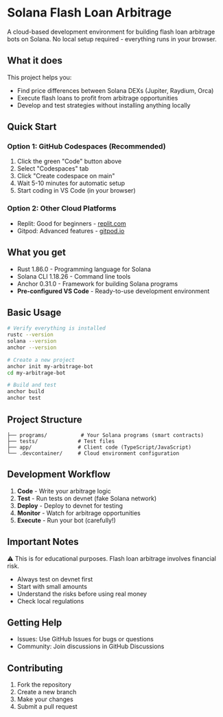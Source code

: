 # Solana Flash Loan Arbitrage

A cloud-based development environment for building flash loan arbitrage bots on Solana. No local setup required - everything runs in your browser.

## What it does

This project helps you:
- Find price differences between Solana DEXs (Jupiter, Raydium, Orca)
- Execute flash loans to profit from arbitrage opportunities
- Develop and test strategies without installing anything locally

## Quick Start

### Option 1: GitHub Codespaces (Recommended)
1. Click the green "Code" button above
2. Select "Codespaces" tab
3. Click "Create codespace on main"
4. Wait 5-10 minutes for automatic setup
5. Start coding in VS Code (in your browser)

### Option 2: Other Cloud Platforms
- Replit: Good for beginners - [replit.com](https://replit.com)
- Gitpod: Advanced features - [gitpod.io](https://gitpod.io)

## What you get

- Rust 1.86.0 - Programming language for Solana
- Solana CLI 1.18.26 - Command line tools
- Anchor 0.31.0 - Framework for building Solana programs
- **Pre-configured VS Code** - Ready-to-use development environment

## Basic Usage

```bash
# Verify everything is installed
rustc --version
solana --version
anchor --version

# Create a new project
anchor init my-arbitrage-bot
cd my-arbitrage-bot

# Build and test
anchor build
anchor test
```

## Project Structure

```
├── programs/           # Your Solana programs (smart contracts)
├── tests/             # Test files
├── app/               # Client code (TypeScript/JavaScript)
└── .devcontainer/     # Cloud environment configuration
```

## Development Workflow

1. **Code** - Write your arbitrage logic
2. **Test** - Run tests on devnet (fake Solana network)
3. **Deploy** - Deploy to devnet for testing
4. **Monitor** - Watch for arbitrage opportunities
5. **Execute** - Run your bot (carefully!)

## Important Notes

⚠️ This is for educational purposes. Flash loan arbitrage involves financial risk.

- Always test on devnet first
- Start with small amounts
- Understand the risks before using real money
- Check local regulations

## Getting Help
- Issues: Use GitHub Issues for bugs or questions
- Community: Join discussions in GitHub Discussions

## Contributing

1. Fork the repository
2. Create a new branch
3. Make your changes
4. Submit a pull request
